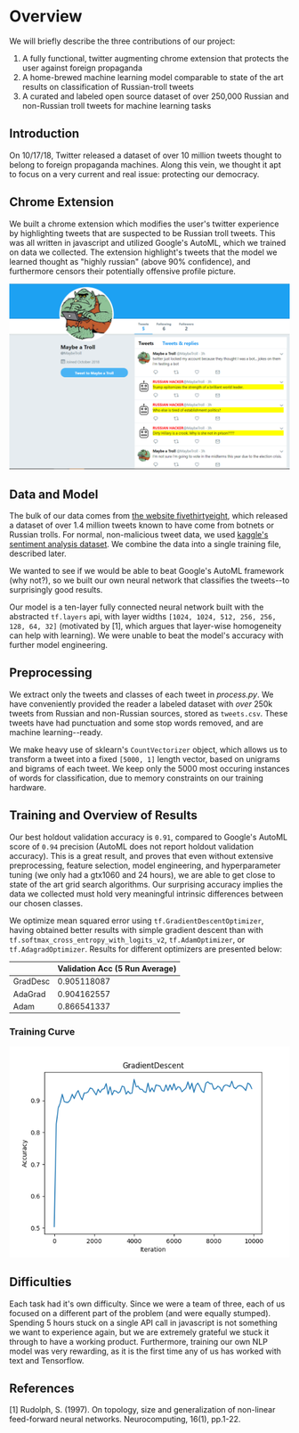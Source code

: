 # Overview
We will briefly describe the three contributions of our project:
1. A fully functional, twitter augmenting chrome extension that protects the user against foreign propaganda
2. A home-brewed machine learning model comparable to state of the art results on classification of Russian-troll tweets
3. A curated and labeled open source dataset of over 250,000 Russian and non-Russian troll tweets for machine learning tasks

## Introduction  
On 10/17/18, Twitter released a dataset of over 10 million tweets thought to belong to foreign propaganda machines. Along this vein, we thought it apt to focus on a very current and real issue: protecting our democracy. 

## Chrome Extension
We built a chrome extension which modifies the user's twitter experience by highlighting tweets that are suspected to be Russian troll tweets. This was all written in javascript and utilized Google's AutoML, which we trained on data we collected. The extension highlight's tweets that the model we learned thought as "highly russian" (above 90% confidence), and furthermore censors their potentially offensive profile picture.
  
![timeline](images_logs/timeline.png)  

## Data and Model
The bulk of our data comes from [the website fivethirtyeight](https://github.com/fivethirtyeight/russian-troll-tweets), which released a dataset of over 1.4 million tweets known to have come from botnets or Russian trolls. For normal, non-malicious tweet data, we used [kaggle's sentiment analysis dataset](https://www.kaggle.com/c/twitter-sentiment-analysis2). We combine the data into a single training file, described later.
  
We wanted to see if we would be able to beat Google's AutoML framework (why not?), so we built our own neural network that classifies the tweets--to surprisingly good results.

Our model is a ten-layer fully connected neural network built with the abstracted ```tf.layers``` api, with layer widths ```[1024, 1024, 512, 256, 256, 128, 64, 32]``` (motivated by [1], which argues that layer-wise homogeneity can help with learning). We were unable to beat the model's accuracy with further model engineering.
  
## Preprocessing
We extract only the tweets and classes of each tweet in _process.py_. We have conveniently provided the reader a labeled dataset with _over_ 250k tweets from Russian and non-Russian sources, stored as ```tweets.csv```. These tweets have had punctuation and some stop words removed, and are machine learning--ready.

We make heavy use of sklearn's ```CountVectorizer``` object, which allows us to transform a tweet into a fixed ```[5000, 1]``` length vector, based on unigrams and bigrams of each tweet. We keep only the 5000 most occuring instances of words for classification, due to memory constraints on our training hardware.  
  
## Training and Overview of Results  
Our best holdout validation accuracy is ```0.91```, compared to Google's AutoML score of ```0.94``` precision (AutoML does not report holdout validation accuracy). This is a great result, and proves that even without extensive preprocessing, feature selection, model engineering, and hyperparameter tuning (we only had a gtx1060 and 24 hours), we are able to get close to state of the art grid search algorithms. Our surprising accuracy implies the data we collected must hold very meaningful intrinsic differences between our chosen classes.
  
We optimize mean squared error using ```tf.GradientDescentOptimizer```, having obtained better results with simple gradient descent than with ```tf.softmax_cross_entropy_with_logits_v2```, ```tf.AdamOptimizer```, or ```tf.AdagradOptimizer```. Results for different optimizers are presented below:

|          	| Validation Acc (5 Run Average) 	|
|----------	|--------------------------------	|
| GradDesc 	| 0.905118087                    	|
| AdaGrad  	| 0.904162557                    	|
| Adam     	| 0.866541337                    	|
   
   
### Training Curve  

![grad_desc](images_logs/grad_desc.png)
  
## Difficulties
Each task had it's own difficulty. Since we were a team of three, each of us focused on a different part of the problem (and were equally stumped). Spending 5 hours stuck on a single API call in javascript is not something we want to experience again, but we are extremely grateful we stuck it through to have a working product. Furthermore, training our own NLP model was very rewarding, as it is the first time any of us has worked with text and Tensorflow. 

## References
[1] Rudolph, S. (1997). On topology, size and generalization of non-linear feed-forward neural networks. Neurocomputing, 16(1), pp.1-22. 
